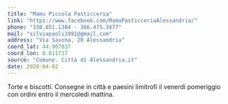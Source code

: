 ```yaml
---
title: "Mamu Piccola Pasticceria"
link: "https://www.facebook.com/MamuPasticceriaAlessandria/"
phone: "338.651.1384 - 366.475.3477"
mail: "silviapaoli1991@gmail.com"
address: "Via Savona, 20 Alessandria"
coord_lat: 44.907837
coord_lon: 8.611737
source: "Comune. Città di Alessandria.it"
date: 2020-04-02
---
```


Torte e biscotti. Consegne in città e paesini limitrofi il venerdì pomeriggio con ordini entro il mercoledì mattina.
